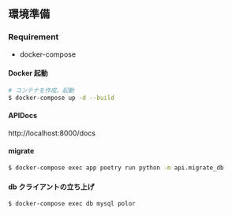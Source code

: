 ## 環境準備

### Requirement

- docker-compose

#### Docker 起動

```sh
# コンテナを作成、起動
$ docker-compose up -d --build
```

#### APIDocs

http://localhost:8000/docs

#### migrate

```sh
$ docker-compose exec app poetry run python -m api.migrate_db
```

#### db クライアントの立ち上げ

```sh
$ docker-compose exec db mysql polor
```
